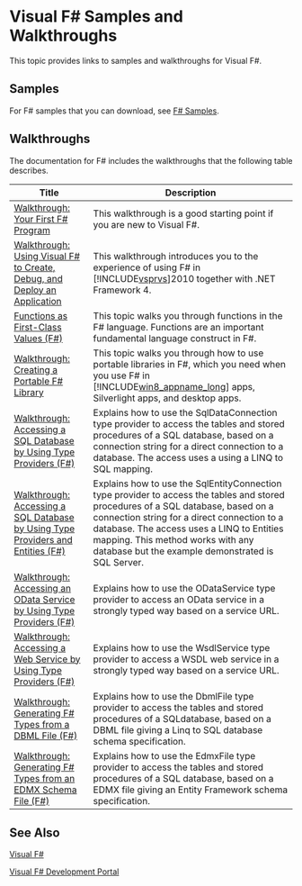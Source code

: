 # Visual F# Samples and Walkthroughs

This topic provides links to samples and walkthroughs for Visual F#.


## Samples
For F# samples that you can download, see [F# Samples](http://go.microsoft.com/fwlink/?LinkID=254878).


## Walkthroughs
The documentation for F# includes the walkthroughs that the following table describes.



|Title|Description|
|-----|-----------|
|[Walkthrough: Your First F&#35; Program](Walkthrough%3A+Your+First+F%23+Program.md)|This walkthrough is a good starting point if you are new to Visual F#.|
|[Walkthrough: Using Visual F&#35; to Create, Debug, and Deploy an Application](Walkthrough%3A+Using+Visual+F%23+to+Create%2C+Debug%2C+and+Deploy+an+Application.md)|This walkthrough introduces you to the experience of using F# in [!INCLUDE[vsprvs](../Token/vsprvs_md.md)]2010 together with .NET Framework 4.|
|[Functions as First-Class Values &#40;F&#35;&#41;](Functions+as+First-Class+Values+28%F%2329%.md)|This topic walks you through functions in the F# language. Functions are an important fundamental language construct in F#.|
|[Walkthrough: Creating a Portable F&#35; Library](Walkthrough%3A+Creating+a+Portable+F%23+Library.md)|This topic walks you through how to use portable libraries in F#, which you need when you use F# in [!INCLUDE[win8_appname_long](../Token/win8_appname_long_md.md)] apps, Silverlight apps, and desktop apps.|
|[Walkthrough: Accessing a SQL Database by Using Type Providers &#40;F&#35;&#41;](Walkthrough%3A+Accessing+a+SQL+Database+by+Using+Type+Providers+28%F%2329%.md)|Explains how to use the SqlDataConnection type provider to access the tables and stored procedures of a SQL database, based on a connection string for a direct connection to a database. The access uses a using a LINQ to SQL mapping.|
|[Walkthrough: Accessing a SQL Database by Using Type Providers and Entities &#40;F&#35;&#41;](Walkthrough%3A+Accessing+a+SQL+Database+by+Using+Type+Providers+and+Entities+28%F%2329%.md)|Explains how to use the SqlEntityConnection type provider to access the tables and stored procedures of a SQL database, based on a connection string for a direct connection to a database. The access uses a LINQ to Entities mapping. This method works with any database but the example demonstrated is SQL Server.|
|[Walkthrough: Accessing an OData Service by Using Type Providers &#40;F&#35;&#41;](Walkthrough%3A+Accessing+an+OData+Service+by+Using+Type+Providers+28%F%2329%.md)|Explains how to use the ODataService type provider to access an OData service in a strongly typed way based on a service URL.|
|[Walkthrough: Accessing a Web Service by Using Type Providers &#40;F&#35;&#41;](Walkthrough%3A+Accessing+a+Web+Service+by+Using+Type+Providers+28%F%2329%.md)|Explains how to use the WsdlService type provider to access a WSDL web service in a strongly typed way based on a service URL.|
|[Walkthrough: Generating F&#35; Types from a DBML File &#40;F&#35;&#41;](Walkthrough%3A+Generating+F%23+Types+from+a+DBML+File+28%F%2329%.md)|Explains how to use the DbmlFile type provider to access the tables and stored procedures of a SQLdatabase, based on a DBML file giving a Linq to SQL database schema specification.|
|[Walkthrough: Generating F&#35; Types from an EDMX Schema File &#40;F&#35;&#41;](Walkthrough%3A+Generating+F%23+Types+from+an+EDMX+Schema+File+28%F%2329%.md)|Explains how to use the EdmxFile type provider to access the tables and stored procedures of a SQL database, based on a EDMX file giving an Entity Framework schema specification.|

## See Also
[Visual F&#35;](Visual+F%23.md)

[Visual F&#35; Development Portal](Visual+F%23+Development+Portal.md)

